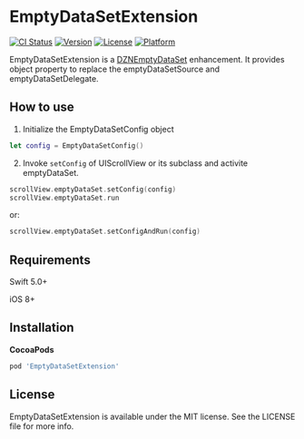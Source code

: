# EmptyDataSetExtension

[![CI Status](https://img.shields.io/travis/704861917@qq.com/EmptyDataSetExtension.svg?style=flat)](https://travis-ci.org/704861917@qq.com/EmptyDataSetExtension)
[![Version](https://img.shields.io/cocoapods/v/EmptyDataSetExtension.svg?style=flat)](https://cocoapods.org/pods/EmptyDataSetExtension)
[![License](https://img.shields.io/cocoapods/l/EmptyDataSetExtension.svg?style=flat)](https://cocoapods.org/pods/EmptyDataSetExtension)
[![Platform](https://img.shields.io/cocoapods/p/EmptyDataSetExtension.svg?style=flat)](https://cocoapods.org/pods/EmptyDataSetExtension)

EmptyDataSetExtension is a [DZNEmptyDataSet](https://github.com/dzenbot/DZNEmptyDataSet) enhancement. It provides object property to replace the emptyDataSetSource and emptyDataSetDelegate.

## How to use

1. Initialize the EmptyDataSetConfig object

```swift
let config = EmptyDataSetConfig()
```

2. Invoke `setConfig` of UIScrollView or its subclass and activite emptyDataSet.

```swift
scrollView.emptyDataSet.setConfig(config)
scrollView.emptyDataSet.run
```

or: 

```swift
scrollView.emptyDataSet.setConfigAndRun(config)
```

## Requirements

Swift 5.0+

iOS 8+

## Installation

**CocoaPods**

```ruby
pod 'EmptyDataSetExtension'
```

## License

EmptyDataSetExtension is available under the MIT license. See the LICENSE file for more info.
